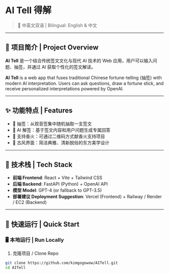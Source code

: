 # AI Tell 得解

> 🌿 中英文双语 | Bilingual: English & 中文

---

## 🧿 项目简介 | Project Overview

**AI Tell** 是一个结合传统签文文化与现代 AI 技术的 Web 应用，用户可以输入问题、抽签，并通过 AI 获取个性化的签文解读。

**AI Tell** is a web app that fuses traditional Chinese fortune-telling (抽签) with modern AI interpretation. Users can ask questions, draw a fortune stick, and receive personalized interpretations powered by OpenAI.

---

## ✨ 功能特点 | Features

- 🏮 抽签：从观音签集中随机抽取一支签文  
- 🧠 AI 解签：基于签文内容和用户问题生成专属回答  
- 🧧 支持香火：可通过二维码方式献香火支持项目  
- 🎋 古风界面：简洁典雅、清新脱俗的东方美学设计

---

## 🧰 技术栈 | Tech Stack

- **前端 Frontend**: React + Vite + Tailwind CSS  
- **后端 Backend**: FastAPI (Python) + OpenAI API  
- **模型 Model**: GPT-4 (or fallback to GPT-3.5)  
- **部署建议 Deployment Suggestion**: Vercel (Frontend) + Railway / Render / EC2 (Backend)

---

## 🚀 快速运行 | Quick Start

### 🖥️ 本地运行 | Run Locally

1. 克隆项目 / Clone Repo

```bash
git clone https://github.com/kimgogowow/AITell.git
cd AITell
